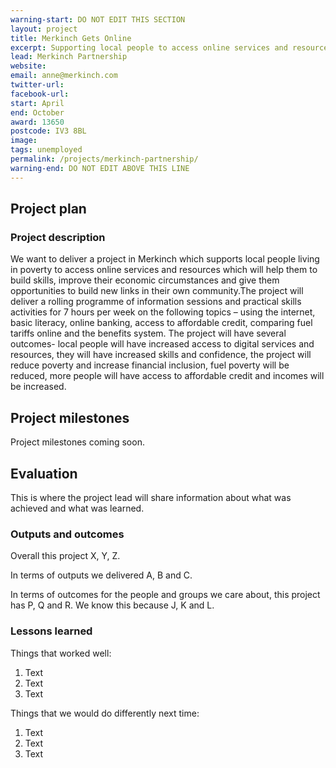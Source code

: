```yaml
---
warning-start: DO NOT EDIT THIS SECTION
layout: project
title: Merkinch Gets Online
excerpt: Supporting local people to access online services and resources
lead: Merkinch Partnership
website: 
email: anne@merkinch.com
twitter-url: 
facebook-url: 
start: April
end: October
award: 13650
postcode: IV3 8BL
image:
tags: unemployed 
permalink: /projects/merkinch-partnership/
warning-end: DO NOT EDIT ABOVE THIS LINE
---
```


## Project plan

### Project description

We want to deliver a project in Merkinch which supports local people living in poverty to access online services and resources which will help them to build skills, improve their economic circumstances and give them opportunities to build new links in their own community.The project will deliver a rolling programme of information sessions and practical skills activities for 7 hours per week on the following topics – using the internet, basic literacy, online banking, access to affordable credit, comparing fuel tariffs online and the benefits system. The project will have several outcomes- local people will have increased access to digital services and resources, they will have increased skills and confidence, the project will reduce poverty and increase financial inclusion, fuel poverty will be reduced, more people will have access to affordable credit and incomes will be increased.

## Project milestones

Project milestones coming soon.

## Evaluation

This is where the project lead will share information about what was achieved and what was learned.

### Outputs and outcomes

Overall this project X, Y, Z.

In terms of outputs we delivered A, B and C.

In terms of outcomes for the people and groups we care about, this project has P, Q and R. We know this because J, K and L.

### Lessons learned

Things that worked well:

1. Text
2. Text
3. Text

Things that we would do differently next time:

1. Text
2. Text
3. Text
